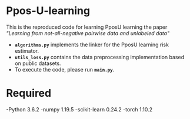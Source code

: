 # Ppos-U-learning
This is the reproduced code for learning PposU learning the paper *"Learning from not-all-negative pairwise data and unlabeled data"*  

- **`algorithms.py`** implements the linker for the PposU learning risk estimator.  
- **`utils_loss.py`** contains the data preprocessing implementation based on public datasets.  
- To execute the code, please run **`main.py`**.

# Required
-Python 3.6.2
-numpy   1.19.5
-scikit-learn   0.24.2
-torch   1.10.2

